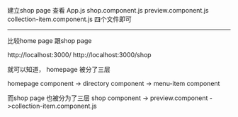 
建立shop page
查看
App.js
shop.component.js
preview.component.js
collection-item.component.js
四个文件即可


---------------------------------------------------------------
比较home page 跟shop page

http://localhost:3000/
http://localhost:3000/shop

就可以知道，
homepage 被分了三层

homepage component  -> directory component  -> menu-item component 

而shop page 也被分为了三层
shop component -> preview.component   ->collection-item.component.js
